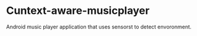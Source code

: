 Cuntext-aware-musicplayer
=========================

Android music player application that uses sensorst to detect envoronment.
